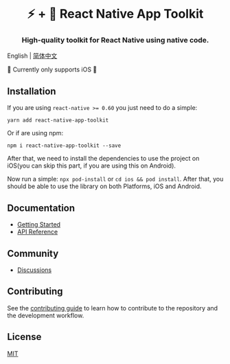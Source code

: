 <div align="center">
  <h1 align="center">⚡️ + 📱 React Native App Toolkit</h1>
  <h3 align="center">High-quality toolkit for React Native using native code.</h3>
</div>

English | [简体中文](./README-zh_CN.md)

🚧 Currently only supports iOS 🚧

## Installation

If you are using `react-native >= 0.60` you just need to do a simple:

```shell
yarn add react-native-app-toolkit
```

Or if are using npm:

```shell
npm i react-native-app-toolkit --save
```

After that, we need to install the dependencies to use the project on iOS(you can skip this part, if you are using this on Android).

Now run a simple: `npx pod-install` or `cd ios && pod install`. After that, you should be able to use the library on both Platforms, iOS and Android.

## Documentation

- [Getting Started](https://luoxuhai.github.io/react-native-app-toolkit/docs/getting-started)
- [API Reference](https://luoxuhai.github.io/react-native-app-toolkit/docs/api/appearance)

## Community

- [Discussions](https://github.com/luoxuhai/react-native-app-toolkit/discussions)

## Contributing

See the [contributing guide](CONTRIBUTING.md) to learn how to contribute to the repository and the development workflow.

## License

[MIT](/LICENSE)
